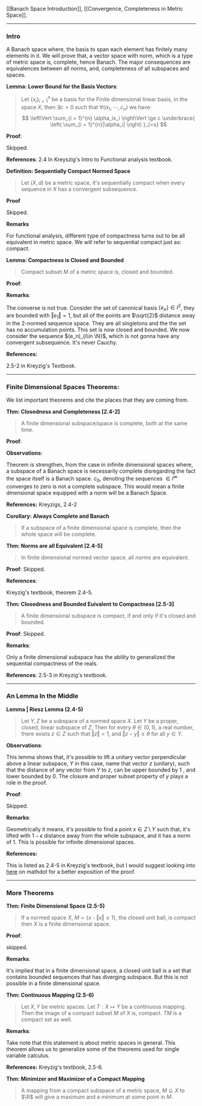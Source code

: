 [[Banach Space Introduction]],  [[Convergence, Completeness in Metric Space]].

---
### **Intro**

A Banach space where, the basis to span each element has finitely many elements in it. We will prove that, a vector space with norm, which is a type of metric space is, complete, hence Banach. The major consequences are equivalences between all norms, and, completeness of all subspaces and spaces. 

**Lemma: Lower Bound for the Basis Vectors**: 
> Let $\{x_i\}_{i=1}^n$ be a basis for the Finite dimensional linear basis, in the space $X$, then $\exists c > 0$ such that $\forall (\alpha_1, \cdots, c_n)$ we have: 
> $$
> \left\Vert 
>     \sum_{i = 1}^{n}
>     \alpha_ix_i
> \right\Vert \ge c
> \underbrace{
>     \left(
>     \sum_{i = 1}^{n}|\alpha_i|
>     \right)
> }_{=s}
> $$

**Proof**: 


Skipped.

**References**: 2.4 In Kreyszig's Intro to Functional analysis textbook. 

**Definition: Sequentially Compact Normed Space**
> Let $(X, d)$ be a metric space, it's sequentially compact when every sequence in $X$ has a convergent subsequence. 

**Proof**

Skipped. 

**Remarks**

For functional analysis, different type of compactness turns out to be all equivalent in metric space. We will refer to sequential compact just as: compact. 

**Lemma: Compactness is Closed and Bounded**
> Compact subset $M$ of a metric space is, closed and bounded. 

**Proof**: 

**Remarks**: 

The converse is not true. Consider the set of canonical basis $\{e_n\} \in l^2$, they are bounded with $\Vert e_1\Vert = 1$, but all of the points are $\sqrt{2}$ distance away in the 2-normed sequence space. They are all singletons and the the set has no accumulation points. This set is now closed and bounded. We now consider the sequence $(e_n)_{i\in \N}$, which is not gonna have any convergent subsequence. It's never Cauchy. 


**References:** 

2.5-2 in Kreyzig's Textbook. 

---
### **Finite Dimensional Spaces Theorems**: 

We list important theorems and cite the places that they are coming from. 

**Thm: Closedness and Completeness [2.4-2]**
> A finite dimensional subspace/space is complete, both at the same time. 

**Proof**: 

**Observations**: 

Theorem is strengthen, from the case in infinite dimensional spaces where, a subspace of a Banach space is necessarily complete disregarding the fact the space itself is a Banach space. $c_0$, denoting the sequences $\in l^\infty$ converges to zero is not a complete subspace. This would mean a finite dmensional space equipped with a norm will be a Banach Space. 

**References:** Kreyzigs, 2.4-2

**Corollary: Always Complete and Banach**
> If a subspace of a finite dimensional space is complete, then the whole space will be complete. 

**Thm: Norms are all Equivalent [2.4-5]**
> In finite dimensional normed vector space, all norms are equivalent. 

**Proof**: 
Skipped. 

**References**: 

Kreyzig's textbook, theorem 2.4-5. 

**Thm: Closedness and Bounded Euivalent to Compactness [2.5-3]**
> A finite dimensional subspace is compact, if and only if it's closed and bounded. 

**Proof**: 
Skipped. 

**Remarks**: 

Only a finite dimensional subspace has the ability to generalized the sequential compactness of the reals. 

**References**: 
2.5-3 in Kreyzig's textbook. 


---
### **An Lemma In the Middle**

**Lemma | Riesz Lemma (2.4-5)**
> Let $Y, Z$ be a subspace of a normed space $X$. Let $Y$ be a proper, closed, linear subspace of $Z$, Then for every $\theta \in (0, 1)$, a real number, there exists $z\in Z$ such that $\Vert z\Vert = 1$, and $\Vert z - y\Vert \ge \theta$ for all $y\in Y$. 
>

**Observations**: 

This lemma shows that, it's possible to lift a unitary vector perpendicular above a linear subspace, $Y$ in this case, name that vector $z$ (unitary), such that the distance of any vector from $Y$ to $z$, can be upper bounded by $1$ , and lower bounded by $0$. The closure and proper subset property of $y$ plays a role in the proof. 

**Proof**:

Skipped. 

**Remarks**: 

Geometrically it means, it's possible to find a point $x\in Z\setminus Y$ such that, it's lifted with $1 - \epsilon$ distance away from the whole subspace, and it has a norm of $1$. This is possible for infinite dimensional spaces. 

**References:**

This is listed as 2.4-5 in Kreyzig's textbook, but I would suggest looking into [here](http://mathonline.wikidot.com/riesz-s-lemma) on mathdot for a better exposition of the proof. 


---
### **More Theorems**
**Thm: Finite Dimensional Space (2.5-5)**
> If a normed space $X$, $M = \{x: \Vert x\Vert \le 1\}$, the closed unit ball, is compact then $X$ is a finite dimensional space. 

**Proof**: 

skipped. 

**Remarks**: 

It's implied that in a finite dimensional space, a closed unit ball is a set that contains bounded sequences that has diverging subspace. But this is not possible in a finite dimensional space. 

**Thm: Continuous Mapping (2.5-6)**
> Let $X, Y$ be metric spaces. Let $T: X \mapsto Y$ be a continuous mapping. Then the image of a compact subset $M$ of $X$ is, compact. $TM$ is a compact set as well. 

**Remarks**: 

Take note that this statement is about metric spaces in general. This theorem allows us to generalize some of the theorems used for single variable calculus. 

**References:** Kreyzig's textbook, 2.5-6. 


**Thm: Minimizer and Maximizer of a Compact Mapping**
> A mapping from a compact subspace of a metric space, $M\subseteq X$ to $\R$ will give a maximum and a minimum at some point in $M$. 
